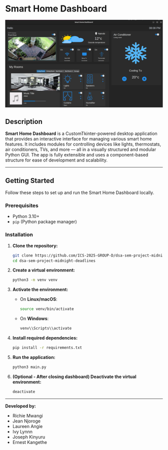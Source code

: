 # Smart Home Dashboard

![Smart Home Dashboard Screenshot](./images/dashboard-screenshot.png)

## Description

**Smart Home Dashboard** is a CustomTkinter-powered desktop application that provides an interactive interface for managing various smart home features. It includes modules for controlling devices like lights, thermostats, air conditioners, TVs, and more — all in a visually structured and modular Python GUI. The app is fully extensible and uses a component-based structure for ease of development and scalability.

---

## Getting Started

Follow these steps to set up and run the Smart Home Dashboard locally.

### Prerequisites

- Python 3.10+
- `pip` (Python package manager)

### Installation

1. **Clone the repository:**

    ```bash
    git clone https://github.com/ICS-2025-GROUP-D/dsa-sem-project-midnight-deadlines.git
    cd dsa-sem-project-midnight-deadlines
    ```

2. **Create a virtual environment:**

    ```bash
    python3 -m venv venv
    ```

3. **Activate the environment:**

    - On **Linux/macOS**:

        ```bash
        source venv/bin/activate
        ```

    - On **Windows**:

        ```bash
        venv\\Scripts\\activate
        ```

4. **Install required dependencies:**

    ```bash
    pip install -r requirements.txt
    ```

5. **Run the application:**

    ```bash
    python3 main.py
    ```

6. **(Optional - After closing dashboard) Deactivate the virtual environment:**

    ```bash
    deactivate
    ```

---

**Developed by:** 

* Richie Mwangi
* Jean Njoroge
* Laureen Angie
* Ivy Lynnn
* Joseph Kinyuru
* Ernest Kangethe